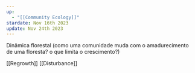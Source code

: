 ```yaml
---
up:
  - "[[Community Ecology]]"
stardate: Nov 16th 2023
update: Nov 24th 2023
---
```


Dinâmica florestal (como uma comunidade muda com o amadurecimento de uma floresta? o que limita o crescimento?)

[[Regrowth]]
[[Disturbance]]

